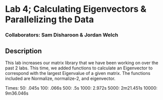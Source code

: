 # Lab 4; Calculating Eigenvectors & Parallelizing the Data

### Collaborators: Sam Disharoon & Jordan Welch

## Description

This lab increases our matrix library that we have been working on over the past 2 labs.  This time, we added functions to calculate an Eigenvector to correspond with the largest Eigenvalue of a given matrix.  The functions included are Normalize, normalize-2, and eigenvector.

Times:
50: .045s
100: .066s
500: .5s
1000: 2.972s
5000: 2m21.451s
10000: 9m36.046s
